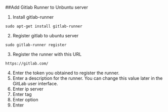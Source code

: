 ##Add Gitlab Runner to Unbuntu server


1. Install gitlab-runner

```
sudo apt-get install gitlab-runner
```
2. Register gitlab to ubuntu server
```
sudo gitlab-runner register
```
3. Register the runner with this URL
```
https://gitlab.com/
```
4. Enter the token you obtained to register the runner.
5. Enter a description for the runner. You can change this value later in the GitLab user interface.
6. Enter ip server 
7. Enter tag
8. Enter option
9. Enter
